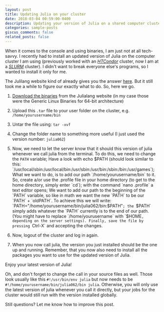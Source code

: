 ```yaml
---
layout: post
title: Updating Julia on your cluster
date: 2018-03-04 00:59:00-0400
description: Updating your version of Julia on a shared computer cluster
categories: sample-posts
giscus_comments: false
related_posts: false
---
```

When it comes to the console and using binaries, I am just not at all tech-savvy. I recently had to install an updated version of Julia on the computer cluster I am using (previously worked with an _[HTCondor](https://research.cs.wisc.edu/htcondor/)_ cluster, now I am at a _[SLURM](https://slurm.schedmd.com)_ cluster). I didn't want to break everyone else's programs, so I wanted to install it only for me.

The Julilang website kind of already gives you the answer [here](https://julialang.org/downloads/platform.html). But it still took me a while to figure our exactly what to do. So, here we go.

1. [Download the binaries](https://julialang.org/downloads/) from the Julialang website (in my case those were the Generic Linux Binaries for 64-bit architecture)

2. Upload this `.tar` file to your user folder on the cluster, e.g. `/home/yourusername/bin`

3. Untar the file using: `tar -xvf`

4. Change the folder name to something more useful (I just used the version number: `julia062`)

5. Now, we need to let the server know that it should this version of julia whenever we call julia from the terminal. To do this, we need to change the `PATH` variable; Have a look with echo $PATH (should look similar to this: `/usr/local/sbin:/usr/local/bin:/usr/sbin:/usr/bin:/sbin:/bin:/usr/games`); What we want to do, is to add our path `/home/yourusername/bin` to it. So, create a/or use the .profile file in your home directory (to get to the home directory, simply enter `cd`); with the command `nano .profile` a text editor opens; We want to add our path to the beginning of the `PATH` variable, so like in math we want the new `PATH` to be our `PATH` + `oldPATH`. To achieve this we will write: `PATH="/home/yourusername/bin/julia062/bin:$PATH"`; the `$PATH` simply adds whatever the `PATH` currently is to the end of our path. (You might have to replace `/home/yourusername` with `$HOME`, depending on the server settings). Finally, save the file by pressing `Ctrl-X` and accepting the changes.

6. Now, logout of the cluster and log in again.

7. When you now call julia, the version you just installed should be the one up and running. Remember, that you now also need to install all the packages you want to use for the updated version of Julia.

Enjoy your latest version of Julia!

Oh, and don't forget to change the call in your source files as well. Those look usually like this `#!/usr/bin/env julia` but now needs to be `#!/home/yourusername/bin/julia062/bin julia`. Otherwise, you will only use the latest version of julia whenever you call it directly, but your jobs for the cluster would still run with the version installed globally.

Still questions? Let me know how to improve this post.
